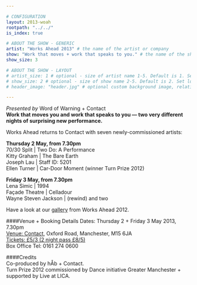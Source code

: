 ```yaml
---

# CONFIGURATION
layout: 2013-woah
rootpath: "../../"
is_index: true

# ABOUT THE SHOW - GENERIC
artist: "Works Ahead 2013" # the name of the artist or company
show: "Work that moves + work that speaks to you." # the name of the show
show_size: 3

# ABOUT THE SHOW - LAYOUT
# artist_size: 1 # optional - size of artist name 1-5. Default is 1. Set longer names to lower values
# show_size: 2 # optional - size of show name 2-5. Default is 2. Set longer names to lower values
# header_image: "header.jpg" # optional custom background image, relative to current page

---
```

*Presented by* Word of Warning + Contact          
**Work that moves you and work that speaks to you — two very different nights of surprising new performance.**    

Works Ahead returns to Contact with seven newly-commissioned artists:

**Thursday 2 May, from 7.30pm**    
70/30 Split | Two Do: A Performance        
Kitty Graham | The Bare Earth        
Joseph Lau | Staff ID: 5201        
Ellen Turner | Car-Door Moment (winner Turn Prize 2012)        
        
**Friday 3 May, from 7.30pm**          
Lena Simic | 1994        
Façade Theatre | Celladour       
Wayne Steven Jackson | (rewind) and two        

Have a look at our [gallery](/galleries/2012-woah/index.html) from Works Ahead 2012.    

####Venue + Booking Details
Dates: Thursday 2 + Friday 3 May 2013, 7.30pm    
[Venue: Contact](http://contactmcr.com/visit/getting-here/), Oxford Road, Manchester, M15 6JA    
[Tickets: £5/3 (2 night pass £8/5)](http://contactmcr.com/worksahead/)    
Box Office Tel: 0161 274 0600   
       
####Credits         
Co-produced by hÅb + Contact.       
Turn Prize 2012 commissioned by Dance initiative Greater Manchester + supported by Live at LICA.
